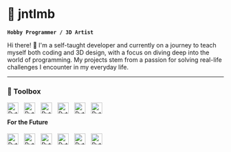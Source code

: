 # 🐣 jntlmb 

**`Hobby Programmer / 3D Artist`**

Hi there! 👋
I'm a self-taught developer and currently on a journey to teach myself both coding and 3D design,
with a focus on diving deep into the world of programming. My projects stem from a passion for solving real-life challenges I encounter
in my everyday life.

---

### 🧰 Toolbox
<!--- Python --->
<img align="left" alt="Python" width="26px" src="https://cdn.jsdelivr.net/gh/devicons/devicon/icons/python/python-original.svg" style="padding-right:10px;" />
<!--- VSCode --->
<img align="left" alt="Python" width="26px" src="https://cdn.jsdelivr.net/gh/devicons/devicon/icons/vscode/vscode-original.svg" style="padding-right:10px;" />
<!--- Git --->
<img align="left" alt="Python" width="26px" src="https://cdn.jsdelivr.net/gh/devicons/devicon/icons/git/git-original.svg" style="padding-right:10px;" />
<!--- GitHub --->
<img align="left" alt="Python" width="26px" src="https://cdn.jsdelivr.net/gh/devicons/devicon@latest/icons/github/github-original-wordmark.svg" style="padding-right:10px;" />
<!--- HTML --->
<img align="left" alt="Python" width="26px" src="https://cdn.jsdelivr.net/gh/devicons/devicon/icons/html5/html5-original.svg" style="padding-right:10px;" />
<!--- CSS --->
<img align="left" alt="Python" width="26px" src="https://cdn.jsdelivr.net/gh/devicons/devicon/icons/css3/css3-original.svg" style="padding-right:10px;" />

          

<br>

#### For the Future
<!--- JavaScript --->
<img align="left" alt="Python" width="26px" src="https://cdn.jsdelivr.net/gh/devicons/devicon/icons/javascript/javascript-original.svg" style="padding-right:10px;" />
<!--- React --->
<img align="left" alt="Python" width="26px" src="https://cdn.jsdelivr.net/gh/devicons/devicon@latest/icons/react/react-original.svg" style="padding-right:10px;" />
<!--- tailwind --->
<img align="left" alt="Python" width="26px" src="https://cdn.jsdelivr.net/gh/devicons/devicon@latest/icons/tailwindcss/tailwindcss-original.svg" style="padding-right:10px;" />
<!--- next.js --->
<img align="left" alt="Python" width="26px" src="https://cdn.jsdelivr.net/gh/devicons/devicon@latest/icons/nextjs/nextjs-original.svg" style="padding-right:10px;" />
<!--- django --->
<img align="left" alt="Python" width="26px" src="https://cdn.jsdelivr.net/gh/devicons/devicon/icons/django/django-plain.svg" style="padding-right:10px;" />
<!--- c++ --->
<img align="left" alt="Python" width="26px" src="https://cdn.jsdelivr.net/gh/devicons/devicon@latest/icons/cplusplus/cplusplus-plain.svg" style="padding-right:10px;" />
